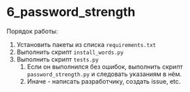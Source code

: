 # 6_password_strength

Порядок работы:

1. Установить пакеты из списка `requirements.txt`
2. Выполнить скрипт `install_words.py`
3. Выполнить скрипт `tests.py`
    1. Если он выполнился без ошибок, выполнить скрипт `password_strength.py` и следовать указаниям в нём.
    2. Иначе - написать разработчику, создать issue, etc.
